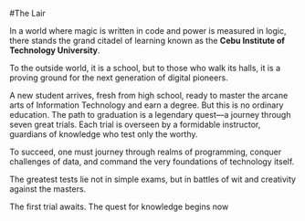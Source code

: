 #The Lair

In a world where magic is written in code and power is measured in logic, there stands the grand citadel of learning known as the <strong>Cebu Institute of Technology University</strong>.

To the outside world, it is a school, but to those who walk its halls, it is a proving ground for the next generation of digital pioneers.

A new student arrives, fresh from high school, ready to master the arcane arts of Information Technology and earn a degree. But this is no ordinary education. The path to graduation is a legendary quest—a journey through seven great trials. Each trial is overseen by a formidable instructor, guardians of knowledge who test only the worthy.

To succeed, one must journey through realms of programming, conquer challenges of data, and command the very foundations of technology itself.

The greatest tests lie not in simple exams, but in battles of wit and creativity against the masters.

The first trial awaits. The quest for knowledge begins now



